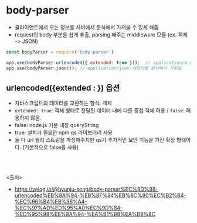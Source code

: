 # body-parser
- 클라이언트에서 오는 정보를 서버에서 분석해서 가져올 수 있게 해줌
- request의 body 부분을 쉽게 추출, parsing 해주는 middleware 모듈 (ex. 객체 -> JSON)
```javascript
const bodyParser = require('body-parser')

app.use(bodyParser.urlencoded({ extended: true }));  // application/x-www-form-urlencoded 데이터를 분석해서 가져옴
app.use(bodyParser.json()); // application/json 데이터를 분석해서 가져옴
```

## urlencoded({extended : }) 옵션
- 자바스크립트의 데이터를 교환하는 형식: 객체
- `extended: true`: 객체 형태로 전달된 데이터 내에 다른 중첩 객체 허용 / `false`: 허용하지 않음.
- false: node.js 기본 내장 queryString 
- true: 설치가 필요한 npm qs 라이브러리 사용
- 둘 다 url 퀖리 스트링을 파싱해주지만 qs가 추가적인 보안 기능을 가진 확장 형태이다. (기본적으로 false를 사용)


<BR><BR>

<출처>
- https://velog.io/@hyunju-song/body-parser%EC%9D%98-urlencoded%EB%8A%94-%EB%8F%84%EB%8C%80%EC%B2%B4-%EC%96%B4%EB%96%A4-%EC%97%AD%ED%95%A0%EC%9D%84-%ED%95%98%EB%8A%94-%EA%B1%B8%EA%B9%8C
